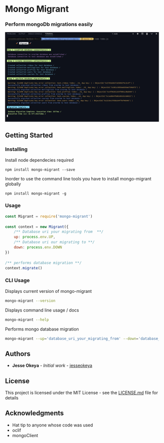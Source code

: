 # Mongo Migrant
### Perform mongoDb migrations easily


![](/images/screenshot.png)

## Getting Started

### Installing

Install node dependecies required

```
npm install mongo-migrant --save
```

Inorder to use the command line tools you have to install mongo-migrant globally

```
npm install mongo-migrant -g
```

### Usage

```js
const Migrant = require('mongo-migrant')

const context = new Migrant({
    /** Database uri your migrating from  **/
    up: process.env.UP,
    /** Database uri our migrating to **/
    down: process.env.DOWN
})

/** performs database migration **/
context.migrate()
```` 

### CLI Usage

Displays current version of mongo-migrant

```sh
mongo-migrant --version
```

Displays command line usage / docs

```sh
mongo-migrant --help
```

Performs mongo database migration

```sh
mongo-migrant --up='database_uri_your_migrating_from' --down='database_uri_your_migrating_to'
```

## Authors
* **Jesse Okeya** - *Initial work* - [jesseokeya](https://github.com/jesseokeya)

## License

This project is licensed under the MIT License - see the [LICENSE.md](LICENSE.md) file for details

## Acknowledgments
* Hat tip to anyone whose code was used
* oclif 
* mongoClient
